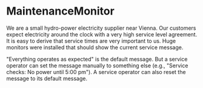 # MaintenanceMonitor
 
 We are a small hydro-power electricity supplier near Vienna. Our customers expect electricity around the clock with a very high service level agreement. 
 It is easy to derive that service times are very important to us. Huge monitors were installed that should show the current service message.

"Everything operates as expected" is the default message. But a service operator can set the message manually to something else (e.g., "Service checks: No power until 5:00 pm").
A service operator can also reset the message to its default message.
